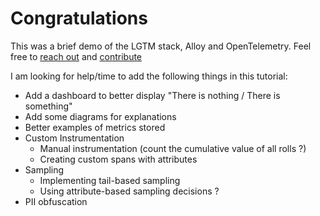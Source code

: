 # Congratulations

This was a brief demo of the LGTM stack, Alloy and OpenTelemetry. Feel free to [reach out](https://linkedin.com/in/duveau) and [contribute](https://github.com/clementduveau/killercoda)

I am looking for help/time to add the following things in this tutorial:

- Add a dashboard to better display "There is nothing / There is something"
- Add some diagrams for explanations
- Better examples of metrics stored
- Custom Instrumentation
    - Manual instrumentation (count the cumulative value of all rolls ?)
    - Creating custom spans with attributes
- Sampling
    - Implementing tail-based sampling
    - Using attribute-based sampling decisions ?
- PII obfuscation